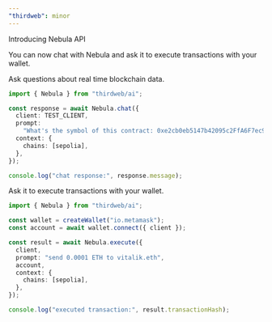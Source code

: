 ```yaml
---
"thirdweb": minor
---
```


Introducing Nebula API

You can now chat with Nebula and ask it to execute transactions with your wallet.

Ask questions about real time blockchain data.

```ts
import { Nebula } from "thirdweb/ai";

const response = await Nebula.chat({
  client: TEST_CLIENT,
  prompt:
    "What's the symbol of this contract: 0xe2cb0eb5147b42095c2FfA6F7ec953bb0bE347D8",
  context: {
    chains: [sepolia],
  },
});

console.log("chat response:", response.message);
```

Ask it to execute transactions with your wallet.

```ts
import { Nebula } from "thirdweb/ai";

const wallet = createWallet("io.metamask");
const account = await wallet.connect({ client });

const result = await Nebula.execute({
  client,
  prompt: "send 0.0001 ETH to vitalik.eth",
  account,
  context: {
    chains: [sepolia],
  },
});

console.log("executed transaction:", result.transactionHash);
```

